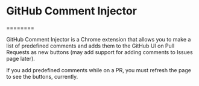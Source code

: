 # GitHub Comment Injector
========

GitHub Comment Injector is a Chrome extension that allows you to make a list of predefined comments and adds them to the GitHub UI on Pull Requests as new buttons (may add support for adding comments to Issues page later).

If you add predefined comments while on a PR, you must refresh the page to see the buttons, currently.
